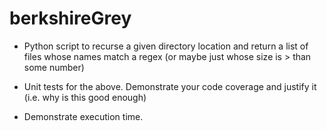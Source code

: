 # berkshireGrey

* Python script to recurse a given directory location and return a list of files whose names match a regex (or maybe just whose size is > than some number)

* Unit tests for the above.  Demonstrate your code coverage and justify it (i.e. why is this good enough)

* Demonstrate execution time.


